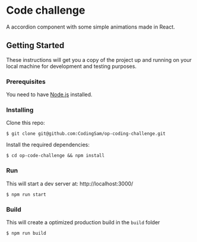 # Code challenge
A accordion component with some simple animations made in React.

## Getting Started

These instructions will get you a copy of the project up and running on your local machine for development and testing purposes.

### Prerequisites

You need to have [Node.js](https://nodejs.org/en/) installed.

### Installing

Clone this repo:
```
$ git clone git@github.com:CodingSam/op-coding-challenge.git
```
Install the required dependencies:
```
$ cd op-code-challenge && npm install
```
### Run
This will start a dev server at: http://localhost:3000/
```
$ npm run start
```

### Build
This will create a optimized production build in the ```build``` folder
```
$ npm run build
```